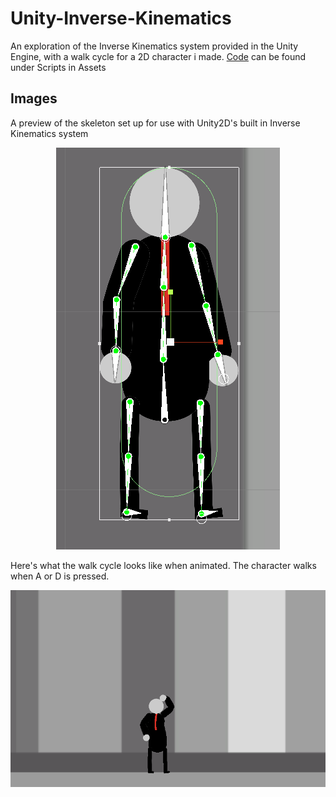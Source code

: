 # Unity-Inverse-Kinematics
 An exploration of the Inverse Kinematics system provided in the Unity Engine, with a walk cycle for a 2D character i made.
 [Code](https://github.com/JustColdToast/Inverse-Kinematics-Unity2D/tree/main/Assets/myAssets/Scripts) can be found under Scripts in Assets
 
 ## Images
 A preview of the skeleton set up for use with Unity2D's built in Inverse Kinematics system
 <p align="center">
  <img src="https://github.com/JustColdToast/Inverse-Kinematics-Unity2D/blob/main/Sample%20Images/Skeleton.png">
</p>
 
Here's what the walk cycle looks like when animated. The character walks when A or D is pressed.
 <p align="center">
  <img src="https://github.com/JustColdToast/Inverse-Kinematics-Unity2D/blob/main/Sample%20Images/Walk_cycle.gif?raw=true">
</p>
